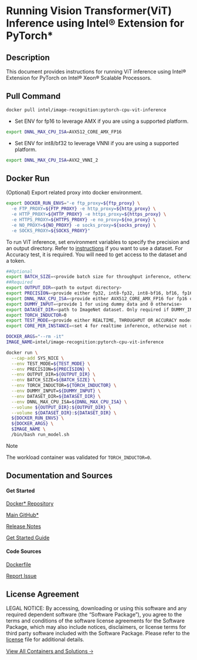 # Running Vision Transformer(ViT) Inference using Intel® Extension for PyTorch*

## Description 
This document provides instructions for running ViT inference using Intel® Extension for PyTorch on Intel® Xeon® Scalable Processors. 

## Pull Command

```bash
docker pull intel/image-recognition:pytorch-cpu-vit-inference
```

* Set ENV for fp16 to leverage AMX if you are using a supported platform.

```bash
export DNNL_MAX_CPU_ISA=AVX512_CORE_AMX_FP16
```
* Set ENV for int8/bf32 to leverage VNNI if you are using a supported platform.
```bash
export DNNL_MAX_CPU_ISA=AVX2_VNNI_2
```

## Docker Run
(Optional) Export related proxy into docker environment.
```bash
export DOCKER_RUN_ENVS="-e ftp_proxy=${ftp_proxy} \
  -e FTP_PROXY=${FTP_PROXY} -e http_proxy=${http_proxy} \
  -e HTTP_PROXY=${HTTP_PROXY} -e https_proxy=${https_proxy} \
  -e HTTPS_PROXY=${HTTPS_PROXY} -e no_proxy=${no_proxy} \
  -e NO_PROXY=${NO_PROXY} -e socks_proxy=${socks_proxy} \
  -e SOCKS_PROXY=${SOCKS_PROXY}"
```

To run ViT inference, set environment variables to specify the precision and an output directory. Refer to [instructions](https://huggingface.co/datasets/imagenet-1k) if you want to use a dataset. For Accuracy test, it is required. You will need to get access to the dataset and a token.

```bash
##Optional
export BATCH_SIZE=<provide batch size for throughput inference, otherwise it assigned based on number of cores>
##Required
export OUTPUT_DIR=<path to output directory>
export PRECISION=<provide either fp32, int8-fp32, int8-bf16, bf16, fp16, or bf32>
export DNNL_MAX_CPU_ISA=<provide either AVX512_CORE_AMX_FP16 for fp16 or AVX2_VNNI_2 for int8/bf32 if supported by platform>
export DUMMY_INPUT=<provide 1 for using dummy data and 0 otherwise>
export DATASET_DIR=<path to ImageNet dataset. Only required if DUMMY_INPUT=0>
export TORCH_INDUCTOR=0
export TEST_MODE=<provide either REALTIME, THROUGHPUT OR ACCURACY mode>
export CORE_PER_INSTANCE=<set 4 for realtime inference, otherwise not required>

DOCKER_ARGS="--rm -it"
IMAGE_NAME=intel/image-recognition:pytorch-cpu-vit-inference

docker run \
  --cap-add SYS_NICE \
  --env TEST_MODE=${TEST_MODE} \
  --env PRECISION=${PRECISION} \
  --env OUTPUT_DIR=${OUTPUT_DIR} \
  --env BATCH_SIZE=${BATCH_SIZE} \
  --env TORCH_INDUCTOR=${TORCH_INDUCTOR} \
  --env DUMMY_INPUT=${DUMMY_INPUT} \
  --env DATASET_DIR=${DATASET_DIR} \
  --env DNNL_MAX_CPU_ISA=${DNNL_MAX_CPU_ISA} \
  --volume ${OUTPUT_DIR}:${OUTPUT_DIR} \
  --volume ${DATASET_DIR}:${DATASET_DIR} \
  ${DOCKER_RUN_ENVS} \
  ${DOCKER_ARGS} \
  $IMAGE_NAME \
  /bin/bash run_model.sh
```

> [!NOTE]
> The workload container was validated for `TORCH_INDUCTOR=0`. 

## Documentation and Sources
#### Get Started​
[Docker* Repository](https://hub.docker.com/r/intel/image-recognition)


[Main GitHub*](https://github.com/IntelAI/models)

[Release Notes](https://github.com/IntelAI/models/releases)

[Get Started Guide](https://github.com/IntelAI/models/blob/master/models_v2/pytorch/vit/inference/cpu/CONTAINER.md)

#### Code Sources
[Dockerfile](https://github.com/IntelAI/models/tree/master/docker/pytorch)

[Report Issue](https://community.intel.com/t5/Intel-Optimized-AI-Frameworks/bd-p/optimized-ai-frameworks)

## License Agreement
LEGAL NOTICE: By accessing, downloading or using this software and any required dependent software (the “Software Package”), you agree to the terms and conditions of the software license agreements for the Software Package, which may also include notices, disclaimers, or license terms for third party software included with the Software Package. Please refer to the [license](https://github.com/IntelAI/models/tree/master/third_party) file for additional details.

[View All Containers and Solutions 🡢](https://www.intel.com/content/www/us/en/developer/tools/software-catalog/containers.html?s=Newest)
